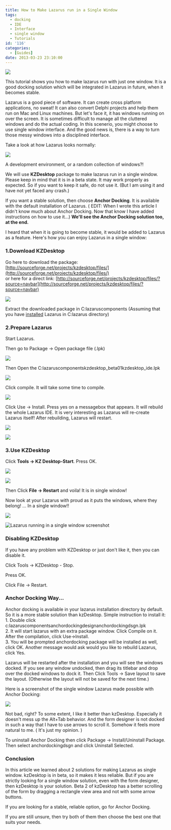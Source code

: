 ```yaml
---
title: How to Make Lazarus run in a Single Window
tags:
  - docking
  - IDE
  - Interface
  - single window
  - Tutorials
id: '116'
categories:
  - [Guides]
date: 2013-03-23 23:10:00
---
```


![](run-lazarus-in-single-window/single-window.gif)

This tutorial shows you how to make lazarus run with just one window. It is a good docking solution which will be integrated in Lazarus in future, when it becomes stable.
<!-- more -->
  
Lazarus is a good piece of software. It can create cross platform applications, no sweat! It can also convert Delphi projects and help them run on Mac and Linux machines. But let's face it, it has windows running on over the screen. It is sometimes difficult to manage all the cluttered windows and do the actual coding. In this scenerio, you might choose to use single window interface. And the good news is, there is a way to turn those messy windows into a disciplined interface.  
  
Take a look at how Lazarus looks normally:  
  
[![](http://3.bp.blogspot.com/-gMKy4_OFDWA/UU3guU3P2II/AAAAAAAAAUI/zypJN6gZi74/s320/13.gif)](run-lazarus-in-single-window/13.gif)  
  
A development environment, or a random collection of windows?!  
  
We will use **KZDesktop** package to make lazarus run in a single window. Please keep in mind that it is in a beta state. It may work properly as expected. So if you want to keep it safe, do not use it. (But I am using it and have not yet faced any crash.)  
  
If you want a stable solution, then choose **Anchor Docking**. It is available with the default installation of Lazarus. ( EDIT: When I wrote this article I didn't know much about Anchor Docking. Now that know I have added instructions on how to use it...) **We'll see the Anchor Docking solution too, at the end.**   
  
I heard that when it is going to become stable, it would be added to Lazarus as a feature. Here's how you can enjoy Lazarus in a single window:  

### 1.Download KZDesktop

Go here to download the package:  
[http://sourceforge.net/projects/kzdesktop/files/](http://sourceforge.net/projects/kzdesktop/files/)  
or here for a direct link: [http://sourceforge.net/projects/kzdesktop/files/?source=navbar](http://sourceforge.net/projects/kzdesktop/files/?source=navbar)  
  

![](run-lazarus-in-single-window/01.gif)

Extract the downloaded package in C:lazaruscomponents (Assuming that you have [installed](http://lazplanet.blogspot.com/2013/03/how-to-install-lazarus.html) Lazarus in C:lazarus directory)  

### 2.Prepare Lazarus

Start Lazarus.  
  
Then go to Package -> Open package file (.lpk)  
  

![](run-lazarus-in-single-window/02.gif)

Then Open the C:lazaruscomponentskzdesktop\_beta01kzdesktop\_ide.lpk  

![](run-lazarus-in-single-window/03.gif)

  
  
Click compile. It will take some time to compile.  

![](run-lazarus-in-single-window/04.gif)

  
  
Click Use -> Install. Press yes on a messagebox that appears. It will rebuild the whole Lazarus IDE. It is very interesting as Lazarus will re-create Lazarus itself! After rebuilding, Lazarus will restart.  

![](run-lazarus-in-single-window/05.gif)

![](run-lazarus-in-single-window/06.gif)

  

### 3.Use KZDesktop

  
Click **Tools -> KZ Desktop-Start**. Press OK.  

![](run-lazarus-in-single-window/07.gif)

![](run-lazarus-in-single-window/08.gif)

  
  
Then Click **File -> Restart** and voila! It is in single window!  
  
Now look at your Lazarus with proud as it puts the windows, where they belong! ... In a single window!!  
  

![](run-lazarus-in-single-window/09.gif)

  
  

![Lazarus running in a single window screenshot](run-lazarus-in-single-window/Lazar.gif "Lazarus running in a single window screenshot")

### Disabling KZDesktop

If you have any problem with KZDesktop or just don't like it, then you can disable it.

  

Click Tools -> KZDesktop - Stop.

Press OK.

Click File -> Restart.  
  

### Anchor Docking Way...

Anchor docking is available in your lazarus installation directory by default. So it is a more stable solution than kzDesktop. Simple instruction to install it:  
1\. Double click c:lazaruscomponentsanchordockingdesignanchordockingdsgn.lpk  
2\. It will start lazarus with an extra package window. Click Compile on it. After the compilation, click Use->Install.  
3\. You will be prompted anchordocking package will be installed as well, click OK. Another message would ask would you like to rebuild Lazarus, click Yes.  
  
Lazarus will be restarted after the installation and you will see the windows docked. If you see any window undocked, then drag its titlebar and drop over the docked windows to dock it. Then Click Tools -> Save layout to save the layout. (Otherwise the layout will not be saved for the next time.)  
  
Here is a screenshot of the single window Lazarus made possible with Anchor Docking:  
  

![](run-lazarus-in-single-window/lazarus.gif)

Not bad, right? To some extent, I like it better than kzDesktop. Especially it doesn't mess up the Alt+Tab behavior. And the form designer is not docked in such a way that I have to use arrows to scroll it. Somehow it feels more natural to me. ( It's just my opinion. )  

  
To uninstall Anchor Docking then click Package -> Install/Uninstall Package. Then select anchordockingdsgn and click Uninstall Selected.  
  

### Conclusion

In this article we learned about 2 solutions for making Lazarus as single window. kzDesktop is in beta, so it makes it less reliable. But if you are strictly looking for a single window solution, even with the form designer, then kzDesktop is your solution. Beta 2 of kzDesktop has a better scrolling of the form by dragging a rectangle view area and not with some arrow buttons.  
  
If you are looking for a stable, reliable option, go for Anchor Docking.  
  
If you are still unsure, then try both of them then choose the best one that suits your needs.